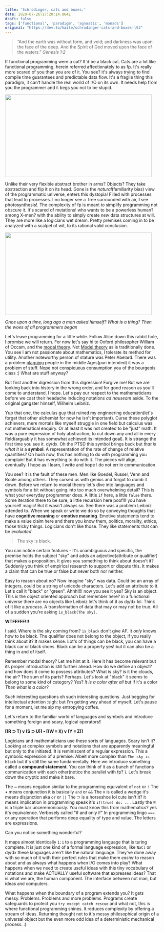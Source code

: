 ```yaml
---
title: 'Schrödinger, cats and boxes.'
date: 2020-07-26T17:20:14.864Z
draft: false
tags: ['functional', 'paradigm', 'agnostic', 'monads']
original: "https://dev.to/haile/schrodinger-cats-and-boxes-l93"
---
```


>“And the earth was without form, and void; and darkness was upon the face of the deep. And the Spirit of God moved upon the face of the waters.”
*Genesis 1:2*

If functional programming were a cat? It'd be a black cat. Cats are a lot like functional programming, herein referred affectionately to as fp. It's really more scared of you than you are of it. You see? it's always trying to find compile time guarantees and predictable data flow. It's a fragile thing this paradigm, it can't handle the real world of I/O on its own. It needs help from you the programmer and it begs you not to be stupid.

<img src="https://media0.giphy.com/media/7vhAnGwSOQvUQ/200w.webp?cid=ecf05e47d992e46e1fc6c67dbbc5153d0601d01dc14928d4&rid=200w.webp" width="480" height="270"></img>

Unlike their very flexible abstract brother in arms? Objects? They take abstraction and flip it on its head. Gone is the *natural*(familiarity bias) view of the programmatic universe, enters this dystopia! Filled with processes that lead to processes. I no longer see a Tree surrounded with air, I see photosynthesis!. The complexity of fp is meant to simplify programming not obscure it. It's scared of mutations! who wants to be a powerless human? among X-men? with the ability to simply create *new* data structures at will. They are more like a logicians wet dream. Pretty premises coming in to be analyzed with a scalpel of wit, to its rational valid conclusion. 

<img src="https://media2.giphy.com/media/j9EfZBLJsLIuA/giphy.webp?cid=ecf05e47bhv0d1v0y7w300d67cintcn9pmzbk23e1i15bfz8&rid=giphy.webp" width="480" height="270"></img>

*Once upon a time, long ago a man asked himself? What is a thing? Then the woes of all programmers began*

Let's leave programming for a little while. Follow Alice down this rabbit hole, I promise we will return. For now let's say hi to Oxford philosopher William of Occam, and the [modal theory](https://plato.stanford.edu/entries/modality-medieval). Not [Model theory](https://en.wikipedia.org/wiki/Model_theory) as is traditionally done. You see I am not passionate about mathematics, I tolerate its method for utility. Another noteworthy person of stature was Peter Abelard. There was a problem [plaguing](https://en.wikipedia.org/wiki/Black_Death) people in the middle Ages(pun intended) it was a problem of stuff. Nope not conspicuous consumption you of the bourgeois class :) What are stuff anyway? 

But first another digression from this digression! Forgive me! But we are looking back into history in the wrong order, and for good reason as you'll come to understand, I hope. Let's pay our respect to the mathematicians before we cast their headache inducing notations *ad nauseam* aside. To the original gangster himself, Wilhelm Leibniz. 

Yup that one, the calculus guy that ruined my engineering education(let's forget that other alchemist for now he isn't important). Curse these polyglot achievers, mere mortals like myself struggle in one field but calculus was not mathematical enquiry. Or at least it was not created to be "just" math. It was a pure expression of holy abstraction, to cut down any and all in every field(arguably it has somewhat achieved its intended goal). It is strange the first time you see it. dy/dx. Oh the PTSD this symbol brings back but *that is what it is* a **symbol**. A representation of the rate of change of relative quantities? Oh hush now, this has nothing to do with programming you complain! But it has everything to do with it. The pieces will align, eventually. I hope as I learn, I write and hope I do not err in communication.

You see? It is the fault of these men. Men like Goedel, Russel, Venn and Boole among others. They cursed us with genius and forgot to dumb it down. Before we return to modal theory let's dive into languages and symbols for a bit without going into too much overwhelming detail? This is what your everyday programmer does. A little `if` here, a little `false` there. Some iteration there to be sure, a little recursion here poof!!! you have yourself magic! But it wasn't always so. See there was a problem Leibniz attended to. When we speak or write we do so by conveying thoughts that have **cognitive meaning** or **emotive meaning**. Emotive statements tend to make a value claim here and there you know them, politics, morality, ethics, those tricky things. Logicians don't like those. They like statements that can be *evaluated*.
 
> The sky is black.

You can notice certain features - It's unambiguous and specific, the premise holds the subject "sky" and adds an adjective(attribute or qualifier) that makes a proposition. It gives you something to think about doesn't it? Suddenly you think of empirical research to support or dispute this. It makes a claim that can be true or false but never both nor neither.

Easy to reason about no? Now imagine "sky" was data. Could be an array of integers, could be a string of unicode characters. Let's add an attribute to it. Let's call it "black" or "green". Ahhh!!!! now you see it yes? Sky is an object. This is the object oriented approach but remember here? in a functional universe there are no objects like Leibniz let's think of it as dy/dx lol. Think of it like a *process*. A transformation of data that may or may not be true. All of a sudden you're asking `is_black(The sky)`.

**WTFFFFF!!!**

I said. Where is the sky coming from? `is_black` don't give AF. It *only* knows how to be black. The qualifier does not belong to the object, if you really think about it? It makes sense. Lot's of things can be black, you can have a black car or black shoes. Black can be a property yes! but it can also be a thing in and of itself.

Remember modal theory? Let me hint at it. Here it has become relevant but its proper introduction is still further ahead. How do we define an object? and how does it come to possess attributes? What is sky? is it the clouds, the air? The sum of its parts? Perhaps. Let's look at "black" it seems to belong to some kind of category? Yes? *It is a color after all* but if it's a color *Then what is a color?*

Such interesting questions oh such interesting questions. Just begging for intellectual attention :sigh: but I'm getting way ahead of myself. Let's pause for a moment, let me sip my entropying coffee.

Let's return to the familiar world of languages and symbols and introduce something foreign and scary, logical operators!! 

**[(R ⊃ T) v (S ⊃ U)] • [(W ≡ X) v (Y ≡ Z)]**

Logicians and mathematicians use these sorts of languages. Scary isn't it? Looking at complex symbols and notations that are apparently meaningful but only to the initiated. It is reminiscent of a regular expression. This a symbolic expression of a premise. Albeit more complex than `The sky is black` but it's still the same fundamentally. Here we introduce something called a **compound statement**. You can think of it as a bunch of functions communication with each other(notice the parallel with fp? ). Let's break down the cryptic and make it bare.

The ~ means negation similar to the programming equivalent of `not` or `!`
The • means conjunction it is basically `and` or `&&`
The v is called a wedge it's means disjunction aka `or` or `||`
The ⊃ is a horseshoe lol cute isn't it? it means implication in programming speak it's  `if(true) do: ...`
Lastly the ≡ is a triple bar unceremoniously. You must know this from mathematics? yes it's equivalence. Verbosely called "if and only if" In programming lingo `===` or any operation that performs deep equality of type and value. The letters are expressions.

Can you notice something wonderful?

It maps almost identically `1:1` to a programming language that is turing complete. It is just one kind of a formal language expression, like `NaCl` or dy/dx these languages aren't like the natural language. They've done away with so much of it with their perfect rules that make them *easier* to reason about and as always what happens when I/O comes into play? What happens when we need to create useful ideas with this tiny vocabulary of notations and make ACTUALLY useful software that expresses ideas? That is what we are, the human component. The interface between not man, but ideas and computers.

What happens when the boundary of a program extends you? It gets messy. Problems. Problems and more problems. Programs create safeguards to protect you `try except catch rescue` and what not, this is where functional programming shines. It reduces complexity by offering a stream of ideas. Returning thought not to it's messy philosophical origin of a universal object but the even more odd idea of a deterministic mechanical process. :)